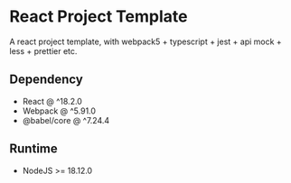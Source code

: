 # React Project Template

A react project template, with webpack5 + typescript + jest + api mock + less + prettier etc.

## Dependency

* React @ ^18.2.0
* Webpack @ ^5.91.0
* @babel/core @ ^7.24.4

## Runtime
* NodeJS >= 18.12.0
